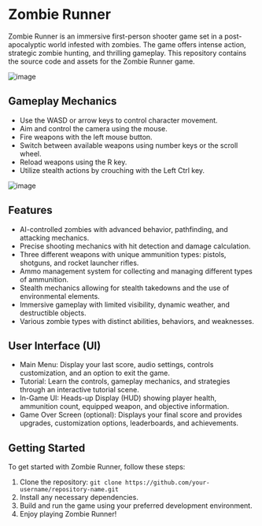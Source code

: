 # Zombie Runner

Zombie Runner is an immersive first-person shooter game set in a post-apocalyptic world infested with zombies. The game offers intense action, strategic zombie hunting, and thrilling gameplay. This repository contains the source code and assets for the Zombie Runner game.

![image](https://github.com/Yuvalxa/Zombie_Runner/assets/87138940/2372b92f-63ee-4a54-9975-280a547ba27d)

## Gameplay Mechanics

- Use the WASD or arrow keys to control character movement.
- Aim and control the camera using the mouse.
- Fire weapons with the left mouse button.
- Switch between available weapons using number keys or the scroll wheel.
- Reload weapons using the R key.
- Utilize stealth actions by crouching with the Left Ctrl key.


![image](https://github.com/Yuvalxa/Zombie_Runner/assets/87138940/da6867ec-c3ad-47b8-97f0-9b7d3779cf5d)

## Features

- AI-controlled zombies with advanced behavior, pathfinding, and attacking mechanics.
- Precise shooting mechanics with hit detection and damage calculation.
- Three different weapons with unique ammunition types: pistols, shotguns, and rocket launcher rifles.
- Ammo management system for collecting and managing different types of ammunition.
- Stealth mechanics allowing for stealth takedowns and the use of environmental elements.
- Immersive gameplay with limited visibility, dynamic weather, and destructible objects.
- Various zombie types with distinct abilities, behaviors, and weaknesses.

## User Interface (UI)

- Main Menu: Display your last score, audio settings, controls customization, and an option to exit the game.
- Tutorial: Learn the controls, gameplay mechanics, and strategies through an interactive tutorial scene.
- In-Game UI: Heads-up Display (HUD) showing player health, ammunition count, equipped weapon, and objective information.
- Game Over Screen (optional): Displays your final score and provides upgrades, customization options, leaderboards, and achievements.

## Getting Started

To get started with Zombie Runner, follow these steps:

1. Clone the repository: `git clone https://github.com/your-username/repository-name.git`
2. Install any necessary dependencies.
3. Build and run the game using your preferred development environment.
4. Enjoy playing Zombie Runner!
